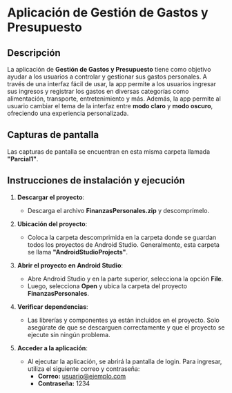 # Aplicación de Gestión de Gastos y Presupuesto

## Descripción

La aplicación de **Gestión de Gastos y Presupuesto** tiene como objetivo ayudar a los usuarios a controlar y gestionar sus gastos personales. A través de una interfaz fácil de usar, la app permite a los usuarios ingresar sus ingresos y registrar los gastos en diversas categorías como alimentación, transporte, entretenimiento y más. Además, la app permite al usuario cambiar el tema de la interfaz entre **modo claro** y **modo oscuro**, ofreciendo una experiencia personalizada.

## Capturas de pantalla

Las capturas de pantalla se encuentran en esta misma carpeta llamada **"Parcial1"**.

## Instrucciones de instalación y ejecución

1. **Descargar el proyecto**:
   - Descarga el archivo **FinanzasPersonales.zip** y descomprímelo.

2. **Ubicación del proyecto**:
   - Coloca la carpeta descomprimida en la carpeta donde se guardan todos los proyectos de Android Studio. Generalmente, esta carpeta se llama **"AndroidStudioProjects"**.

3. **Abrir el proyecto en Android Studio**:
   - Abre Android Studio y en la parte superior, selecciona la opción **File**.
   - Luego, selecciona **Open** y ubica la carpeta del proyecto **FinanzasPersonales**.

4. **Verificar dependencias**:
   - Las librerías y componentes ya están incluidos en el proyecto. Solo asegúrate de que se descarguen correctamente y que el proyecto se ejecute sin ningún problema.
     
5. **Acceder a la aplicación**:
   - Al ejecutar la aplicación, se abrirá la pantalla de login. Para ingresar, utiliza el siguiente correo y contraseña:
     - **Correo:** usuario@ejemplo.com
     - **Contraseña:** 1234

